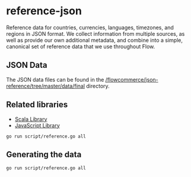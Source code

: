 # reference-json

Reference data for countries, currencies, languages, timezones, and
regions in JSON format. We collect information from multiple sources,
as well as provide our own additional metadata, and combine into a
simple, canonical set of reference data that we use throughout Flow.

## JSON Data

The JSON data files can be found in the
[/flowcommerce/json-reference/tree/master/data/final](/flowcommerce/json-reference/blob/master/data/final)
directory.

## Related libraries

  - [Scala Library](/flowcommerce/lib-reference-scala)
  - [JavaScript Library](/flowcommerce/lib-reference-javascript)

  `go run script/reference.go all`

## Generating the data

  `go run script/reference.go all`
